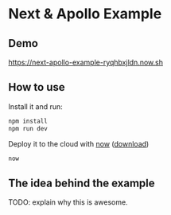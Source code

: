# Next & Apollo Example
## Demo
https://next-apollo-example-ryqhbxjldn.now.sh

## How to use
Install it and run:

```bash
npm install
npm run dev
```

Deploy it to the cloud with [now](https://zeit.co/now) ([download](https://zeit.co/download))

```bash
now
```

## The idea behind the example
TODO: explain why this is awesome.
